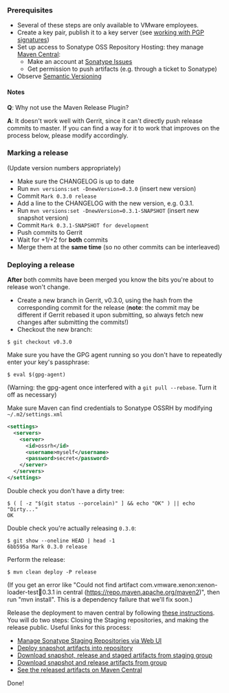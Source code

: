 ### Prerequisites

* Several of these steps are only available to VMware employees.
* Create a key pair, publish it to a key server (see [working with PGP signatures][working-with-pgp-signatures])
* Set up access to Sonatype OSS Repository Hosting: they manage [Maven Central](http://search.maven.org/):
  * Make an account at [Sonatype Issues](https://issues.sonatype.org/)
  * Get permission to push artifacts (e.g. through a ticket to Sonatype)
* Observe [Semantic Versioning][semver]

[working-with-pgp-signatures]: http://central.sonatype.org/pages/working-with-pgp-signatures.html
[semver]: http://semver.org/

#### Notes

**Q**: Why not use the Maven Release Plugin?

**A**: It doesn't work well with Gerrit, since it can't directly push release commits to master. If you can find a way for it to work that improves on the process below, please modify accordingly.

### Marking a release

(Update version numbers appropriately)

* Make sure the CHANGELOG is up to date
* Run `mvn versions:set -DnewVersion=0.3.0` (insert new version)
* Commit `Mark 0.3.0 release`
* Add a line to the CHANGELOG with the new version, e.g. 0.3.1.
* Run `mvn versions:set -DnewVersion=0.3.1-SNAPSHOT` (insert new snapshot version)
* Commit `Mark 0.3.1-SNAPSHOT for development`
* Push commits to Gerrit
* Wait for +1/+2 for **both** commits
* Merge them at the **same time** (so no other commits can be interleaved)

### Deploying a release

**After** both commits have been merged you know the bits you're about to release won't change.

* Create a new branch in Gerrit, v0.3.0, using the hash from the corresponding commit for the release (**note**: the commit may be different if Gerrit rebased it upon submitting, so always fetch new changes after submitting the commits!)
* Checkout the new branch: 

```
$ git checkout v0.3.0
```

Make sure you have the GPG agent running so you don't have to repeatedly enter your key's passphrase:

```
$ eval $(gpg-agent)
```
(Warning: the gpg-agent once interfered with a `git pull --rebase`. Turn it off as necessary)

Make sure Maven can find credentials to Sonatype OSSRH by modifying `~/.m2/settings.xml`

```xml
<settings>
  <servers>
    <server>
      <id>ossrh</id>
      <username>myself</username>
      <password>secret</password>
    </server>
  </servers>
</settings>
```

Double check you don't have a dirty tree:

```
$ ( [ -z "$(git status --porcelain)" ] && echo "OK" ) || echo "Dirty..."
OK
```

Double check you're actually releasing `0.3.0`:

```
$ git show --oneline HEAD | head -1
6bb595a Mark 0.3.0 release
```

Perform the release:

```
$ mvn clean deploy -P release
```

(If you get an error like "Could not find artifact com.vmware.xenon:xenon-loader-test:jar:0.3.1 in central (https://repo.maven.apache.org/maven2)", then run "mvn install". This is a dependency failure that we'll fix soon.)

Release the deployment to maven central by following [these instructions](http://central.sonatype.org/pages/releasing-the-deployment.html). You will do two steps: Closing the Staging repositories, and making the release public. Useful links for this process: 
* [Manage Sonatype Staging Repositories via Web UI](https://oss.sonatype.org/#stagingRepositories)
* [Deploy snapshot artifacts into repository](https://oss.sonatype.org/content/repositories/snapshots)
* [Download snapshot, release and staged artifacts from staging group](https://oss.sonatype.org/content/groups/staging)
* [Download snapshot and release artifacts from group](https://oss.sonatype.org/content/groups/public)
* [See the released artifacts on Maven Central](https://repo1.maven.org/maven2/com/vmware/xenon/)

Done!
